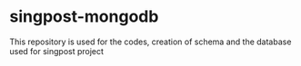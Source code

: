 # singpost-mongodb
This repository is used for the codes, creation of schema and the database used for singpost project
